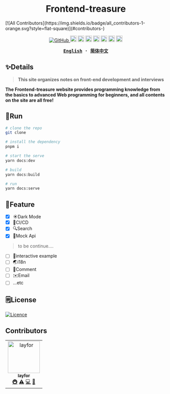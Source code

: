 <h1 align="center">Frontend-treasure</h1>
<!-- ALL-CONTRIBUTORS-BADGE:START - Do not remove or modify this section -->
[![All Contributors](https://img.shields.io/badge/all_contributors-1-orange.svg?style=flat-square)](#contributors-)
<!-- ALL-CONTRIBUTORS-BADGE:END -->

<p align="center">
  <a href="https://github.com/misitebao/yakia/blob/main/LICENSE">
    <img alt="GitHub" src="https://img.shields.io/github/license/misitebao/yakia"/>
  </a>
  <img height="20" src="https://img.shields.io/badge/vuejs-%2335495e.svg?style=for-the-badge&logo=vuedotjs&logoColor=%234FC08D" alt="VueJs" />
  <img height="20" src="https://img.shields.io/badge/vite-%23646CFF.svg?style=for-the-badge&logo=vite&logoColor=white" alt="Vite" />
  <img height="20" src="https://img.shields.io/badge/tailwindcss-%2338B2AC.svg?style=for-the-badge&logo=tailwind-css&logoColor=white" alt="TailwindCSS" />
  <img height="20" src="https://img.shields.io/badge/typescript-%23007ACC.svg?style=for-the-badge&logo=typescript&logoColor=white" alt="TypeScript" />
  <img height="20" src="https://img.shields.io/badge/spring-%236DB33F.svg?style=for-the-badge&logo=spring&logoColor=white" alt="Spring" />
  <img height="20" src="https://img.shields.io/badge/nestjs-%23E0234E.svg?style=for-the-badge&logo=nestjs&logoColor=white" alt="NestJS" />
  <img height="20" src="https://img.shields.io/badge/github-%23121011.svg?style=for-the-badge&logo=github&logoColor=white" alt="GitHub" />
  <br/>

</p>

<div align="center">
<strong>
<samp>

[English](README.md) · [简体中文](README.zh-CN.md)

</samp>
</strong>
</div>

## ✨Details

> **This site organizes notes on front-end development and interviews**

**The Frontend-treasure website provides programming knowledge from the basics to advanced Web programming for beginners, and all contents on the site are all free!**

## 🤖Run

```bash
# clone the repo
git clone

# install the dependency
pnpm i

# start the serve
yarn docs:dev

# build
yarn docs:build

# run
yarn docs:serve

```

## 🎉Feature

- [x] ☀️Dark Mode
- [x] 🐼CI/CD
- [x] 🔍Search
- [x] 🤖Mock Api

> to be continue....

- [ ] 🤖interactive example
- [ ] 🌏i18n
- [ ] 💬Comment
- [ ] ✉️Email
- [ ] ...etc

## 🗒️License

[![Licence](https://img.shields.io/github/license/Ileriayo/markdown-badges?style=for-the-badge)](./LICENSE)

## Contributors

<!-- ALL-CONTRIBUTORS-LIST:START - Do not remove or modify this section -->
<!-- prettier-ignore-start -->
<!-- markdownlint-disable -->
<table>
  <tbody>
    <tr>
      <td align="center"><a href="https://github.com/laylayfor"><img src="https://avatars.githubusercontent.com/u/66812728?v=4?s=100" width="100px;" alt="layfor"/><br /><sub><b>layfor</b></sub></a><br /><a href="#infra-laylayfor" title="Infrastructure (Hosting, Build-Tools, etc)">🚇</a> <a href="https://github.com/Frontend-treasure/Frontend-treasure/commits?author=laylayfor" title="Tests">⚠️</a> <a href="https://github.com/Frontend-treasure/Frontend-treasure/commits?author=laylayfor" title="Code">💻</a> <a href="#blog-laylayfor" title="Blogposts">📝</a></td>
    </tr>
  </tbody>
</table>

<!-- markdownlint-restore -->
<!-- prettier-ignore-end -->

<!-- ALL-CONTRIBUTORS-LIST:END -->
<!-- prettier-ignore-start -->
<!-- markdownlint-disable -->

<!-- markdownlint-restore -->
<!-- prettier-ignore-end -->

<!-- ALL-CONTRIBUTORS-LIST:END -->
